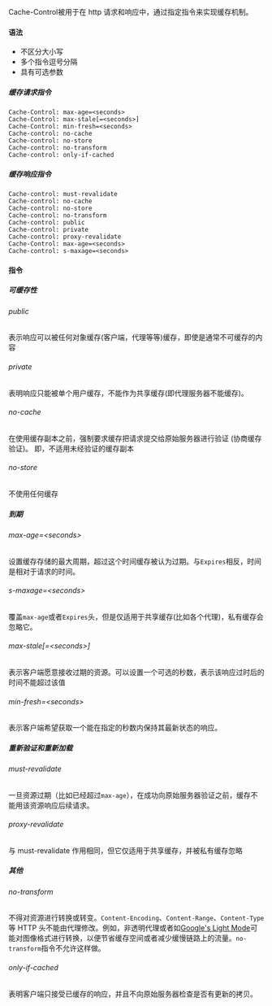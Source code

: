 Cache-Control被用于在 http 请求和响应中，通过指定指令来实现缓存机制。
#### 语法
- 不区分大小写
- 多个指令逗号分隔
- 具有可选参数
##### 缓存请求指令
```
Cache-Control: max-age=<seconds>
Cache-Control: max-stale[=<seconds>]
Cache-Control: min-fresh=<seconds>
Cache-control: no-cache
Cache-control: no-store
Cache-control: no-transform
Cache-control: only-if-cached
```
##### 缓存响应指令
```
Cache-control: must-revalidate
Cache-control: no-cache
Cache-control: no-store
Cache-control: no-transform
Cache-control: public
Cache-control: private
Cache-control: proxy-revalidate
Cache-Control: max-age=<seconds>
Cache-control: s-maxage=<seconds>
```
#### 指令
##### 可缓存性
###### public
表示响应可以被任何对象缓存(客户端，代理等等)缓存，即使是通常不可缓存的内容
###### private
表明响应只能被单个用户缓存，不能作为共享缓存(即代理服务器不能缓存)。
###### no-cache
在使用缓存副本之前，强制要求缓存把请求提交给原始服务器进行验证 (协商缓存验证)。
即，不适用未经验证的缓存副本
###### no-store
不使用任何缓存
##### 到期
###### max-age=\<seconds>
设置缓存存储的最大周期，超过这个时间缓存被认为过期。与`Expires`相反，时间是相对于请求的时间。
###### s-maxage=\<seconds>
覆盖`max-age`或者`Expires`头，但是仅适用于共享缓存(比如各个代理)，私有缓存会忽略它。
###### max-stale\[=\<seconds>]
表示客户端愿意接收过期的资源。可以设置一个可选的秒数，表示该响应过时后的时间不能超过该值
###### min-fresh=\<seconds>
表示客户端希望获取一个能在指定的秒数内保持其最新状态的响应。
##### 重新验证和重新加载
###### must-revalidate
一旦资源过期（比如已经超过`max-age`），在成功向原始服务器验证之前，缓存不能用该资源响应后续请求。
###### proxy-revalidate
与 must-revalidate 作用相同，但它仅适用于共享缓存，并被私有缓存忽略
##### 其他
###### no-transform
不得对资源进行转换或转变。`Content-Encoding`、`Content-Range`、`Content-Type`等 HTTP 头不能由代理修改。例如，非透明代理或者如[Google's Light Mode](https://support.google.com/webmasters/answer/6211428?hl=en)可能对图像格式进行转换，以便节省缓存空间或者减少缓慢链路上的流量。`no-transform`指令不允许这样做。
###### only-if-cached
表明客户端只接受已缓存的响应，并且不向原始服务器检查是否有更新的拷贝。